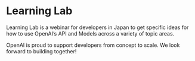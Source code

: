 # Learning Lab

Learning Lab is a webinar for developers in Japan to get specific ideas for how to use OpenAI’s API and Models across a variety of topic areas.

OpenAI is proud to support developers from concept to scale. We look forward to building together!

